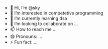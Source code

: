 - 👋 Hi, I’m @sky
- 👀 I’m interested in competetive programming
- 🌱 I’m currently learning dsa 
- 💞️ I’m looking to collaborate on ...
- 📫 How to reach me ...
- 😄 Pronouns: ...
- ⚡ Fun fact: ...

<!---
skyptdr/skyptdr is a ✨ special ✨ repository because its `README.md` (this file) appears on your GitHub profile.
You can click the Preview link to take a look at your changes.
--->
